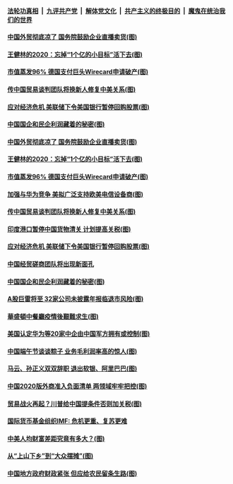 

####  [法轮功真相](../../../../basic/blob/master/README.md?t=06270902) &nbsp;|&nbsp; [九评共产党](../../../../9ping.md/blob/master/README.md?t=06270902) &nbsp;|&nbsp; [解体党文化](../../../../jtdwh.md/blob/master/README.md?t=06270902)  &nbsp;|&nbsp; [共产主义的终极目的](../../../../gczydzjmd.md/blob/master/README.md?t=06270902) &nbsp;|&nbsp; [魔鬼在统治我们的世界](../../../../mgztzwmdsj.md/blob/master/README.md?t=06270902) 

#### [中国外贸彻底凉了 国务院鼓励企业直播卖货(图)](../pages/p5/937813.md?t=06270902) 

#### [王健林的2020：忘掉“1个亿的小目标”活下去(图)](../pages/p5/937834.md?t=06270902) 

#### [市值蒸发96% 德国支付巨头Wirecard申请破产(图)](../pages/p5/937805.md?t=06270902) 

#### [传中国贸易谈判团队将换新人修复中美关系(图)](../pages/p5/937793.md?t=06270902) 

#### [应对经济危机 美联储下令美国银行暂停回购股票(图)](../pages/p5/937760.md?t=06270902) 

#### [中国国企和民企利润藏着的秘密(图)](../pages/p5/937711.md?t=06270902) 

#### [中国外贸彻底凉了 国务院鼓励企业直播卖货(图)](../pages/p5/937813.md?t=06270902) 

#### [王健林的2020：忘掉“1个亿的小目标”活下去(图)](../pages/p5/937834.md?t=06270902) 

#### [市值蒸发96% 德国支付巨头Wirecard申请破产(图)](../pages/p5/937805.md?t=06270902) 

#### [加强与华为竞争 美拟广泛支持欧美电信设备商(图)](../pages/p5/937802.md?t=06270902) 

#### [传中国贸易谈判团队将换新人修复中美关系(图)](../pages/p5/937793.md?t=06270902) 

#### [印度港口暂停中国货物清关 计划提高关税(图)](../pages/p5/937779.md?t=06270902) 

#### [应对经济危机 美联储下令美国银行暂停回购股票(图)](../pages/p5/937760.md?t=06270902) 

#### [中国经贸磋商团队将出现新面孔](../pages/p5/937736.md?t=06270902) 

#### [中国国企和民企利润藏着的秘密(图)](../pages/p5/937711.md?t=06270902) 

#### [A股巨雷将至 32家公司未披露年报临退市风险(图)](../pages/p5/937727.md?t=06270902) 

#### [華盛頓中餐廳疫情後艱難求生(图)](../pages/p5/937726.md?t=06270902) 

#### [美国认定华为等20家中企由中国军方拥有或控制(图)](../pages/p5/937724.md?t=06270902) 

#### [中国端午节谈谈粽子 业务毛利润率高的惊人(图)](../pages/p5/937695.md?t=06270902) 

#### [马云、孙正义双双辞职 退出软银、阿里巴巴(图)](../pages/p5/937690.md?t=06270902) 

#### [中国2020版外商准入负面清单 两领域牢牢把控(图)](../pages/p5/937687.md?t=06270902) 

#### [贸易战火再起？川普给中国提条件否则加关税(图)](../pages/p5/937682.md?t=06270902) 

#### [国际货币基金组织IMF: 危机更重、复苏更难](../pages/p5/937676.md?t=06270902) 

#### [中美人均财富差距究竟有多大？(图)](../pages/p5/937633.md?t=06270902) 

#### [从“上山下乡”到“大众摆摊”(图)](../pages/p5/937620.md?t=06270902) 

#### [中国地方政府财政紧张 但应给农民留条生路(图)](../pages/p5/937593.md?t=06270902) 

